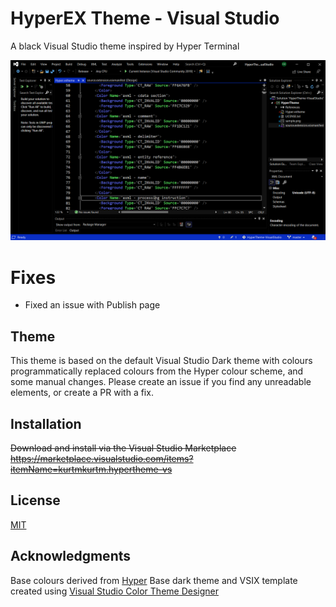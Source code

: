 # HyperEX Theme - Visual Studio
A black Visual Studio theme inspired by Hyper Terminal

![Theme Screenshot](/assets/sample.png)

# Fixes
* Fixed an issue with Publish page


## Theme

This theme is based on the default Visual Studio Dark theme with colours programmatically replaced colours from the Hyper colour scheme, and some manual changes. Please create an issue if you find any unreadable elements, or create a PR with a fix.

## Installation

~~Download and install via the Visual Studio Marketplace~~
~~https://marketplace.visualstudio.com/items?itemName=kurtmkurtm.hypertheme-vs~~

## License
[MIT](https://choosealicense.com/licenses/mit/)

## Acknowledgments

Base colours derived from [Hyper](https://github.com/zeit/hyper)
Base dark theme and VSIX template created using [Visual Studio Color Theme Designer](https://marketplace.visualstudio.com/items?itemName=ms-madsk.ColorThemeDesigner)

